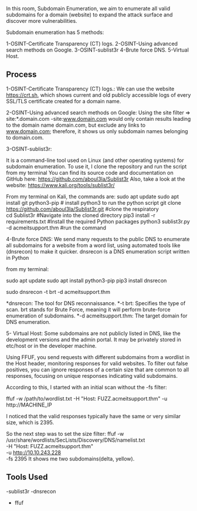 In this room, Subdomain Enumeration, we aim to enumerate all valid subdomains for a domain (website) to expand the attack surface and discover more vulnerabilities.

Subdomain enumeration has 5 methods:

1-OSINT-Certificate Transparency (CT) logs.
2-OSINT-Using advanced search methods on Google.
3-OSINT-sublist3r
4-Brute force DNS.
5-Virtual Host.

## Process

1-OSINT-Certificate Transparency (CT) logs.: 
We can use the website https://crt.sh, which shows current and old publicly accessible logs of every SSL/TLS certificate created for a domain name.

2-OSINT-Using advanced search methods on Google:
Using the site filter =>  site:*.domain.com -site:www.domain.com would only contain results leading to the domain name domain.com, but exclude any links to www.domain.com; therefore, it shows us only subdomain names belonging to domain.com.


3-OSINT-sublist3r:

It is a command-line tool used on Linux (and other operating systems) for subdomain enumeration.
To use it, I clone the repository and run the script from my terminal
You can find its source code and documentation on GitHub here:
https://github.com/aboul3la/Sublist3r
Also, take a look at the website: https://www.kali.org/tools/sublist3r/

From my terminal on Kali, the commands are:
sudo apt update
sudo apt install git python3-pip    # install python3 to run the python script
git clone https://github.com/aboul3la/Sublist3r.git    #clone the respiratory  
cd Sublist3r    #Navigate into the cloned directory
pip3 install -r requirements.txt    #Install the required Python packages
python3 sublist3r.py -d acmeitsupport.thm    #run the command


4-Brute force DNS:
We send many requests to the public DNS to enumerate all subdomains for a website from a word list, using automated tools like (dnsrecon) to make it quicker. 
dnsrecon is a DNS enumeration script written in Python

from my terminal:

sudo apt update
sudo apt install python3-pip
pip3 install dnsrecon

sudo dnsrecon -t brt -d acmeitsupport.thm


*dnsrecon: The tool for DNS reconnaissance.
*-t brt: Specifies the type of scan. brt stands for Brute Force, meaning it will perform brute-force enumeration of subdomains.
*-d acmeitsupport.thm: The target domain for DNS enumeration.

5- Virtual Host:
Some subdomains are not publicly listed in DNS, like the development versions and the admin portal. It may be privately stored in etc/host or in the developer machine.

Using FFUF, you send requests with different subdomains from a wordlist in the Host header, monitoring responses for valid websites. To filter out false positives, you can ignore responses of a certain size that are common to all responses, focusing on unique responses indicating valid subdomains.

According to this, I started with an initial scan without the -fs filter:

ffuf -w /path/to/wordlist.txt -H "Host: FUZZ.acmeitsupport.thm" -u http://MACHINE_IP

I noticed that the valid responses typically have the same or very similar size, which is 2395.

So the next step was to set the size filter:
ffuf -w /usr/share/wordlists/SecLists/Discovery/DNS/namelist.txt \
     -H "Host: FUZZ.acmeitsupport.thm" \
     -u http://10.10.243.228 \
     -fs 2395
It shows me two subdomains(delta, yellow).


## Tools Used
-sublist3r
-dnsrecon
- ffuf
